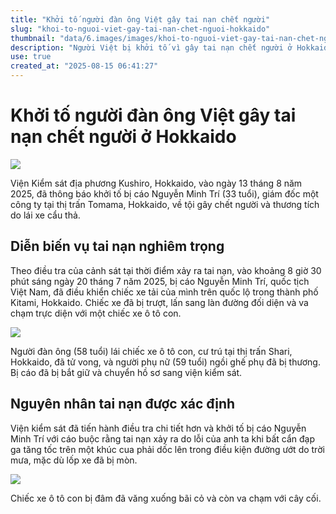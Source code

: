 ```yaml
---
title: "Khởi tố người đàn ông Việt gây tai nạn chết người"
slug: "khoi-to-nguoi-viet-gay-tai-nan-chet-nguoi-hokkaido"
thumbnail: "data/6.images/images/khoi-to-nguoi-viet-gay-tai-nan-chet-nguoi-hokkaido.webp"
description: "Người Việt bị khởi tố vì gây tai nạn chết người ở Hokkaido."
use: true
created_at: "2025-08-15 06:41:27"
---
```


# Khởi tố người đàn ông Việt gây tai nạn chết người ở Hokkaido

![](/images/20250815-04463278-stv-000-3-view.webp)

Viện Kiểm sát địa phương Kushiro, Hokkaido, vào ngày 13 tháng 8 năm 2025, đã thông báo khởi tố bị cáo Nguyễn Minh Trí (33 tuổi), giám đốc một công ty tại thị trấn Tomama, Hokkaido, về tội gây chết người và thương tích do lái xe cẩu thả.

## Diễn biến vụ tai nạn nghiêm trọng

Theo điều tra của cảnh sát tại thời điểm xảy ra tai nạn, vào khoảng 8 giờ 30 phút sáng ngày 20 tháng 7 năm 2025, bị cáo Nguyễn Minh Trí, quốc tịch Việt Nam, đã điều khiển chiếc xe tải của mình trên quốc lộ trong thành phố Kitami, Hokkaido. Chiếc xe đã bị trượt, lấn sang làn đường đối diện và va chạm trực diện với một chiếc xe ô tô con.

![](/images/20250815-04463278-stv-001-3-view.webp)

Người đàn ông (58 tuổi) lái chiếc xe ô tô con, cư trú tại thị trấn Shari, Hokkaido, đã tử vong, và người phụ nữ (59 tuổi) ngồi ghế phụ đã bị thương. Bị cáo đã bị bắt giữ và chuyển hồ sơ sang viện kiểm sát.

## Nguyên nhân tai nạn được xác định

Viện kiểm sát đã tiến hành điều tra chi tiết hơn và khởi tố bị cáo Nguyễn Minh Trí với cáo buộc rằng tai nạn xảy ra do lỗi của anh ta khi bất cẩn đạp ga tăng tốc trên một khúc cua phải dốc lên trong điều kiện đường ướt do trời mưa, mặc dù lốp xe đã bị mòn.

![](/images/20250815-04463278-stv-002-3-view.webp)

Chiếc xe ô tô con bị đâm đã văng xuống bãi cỏ và còn va chạm với cây cối.